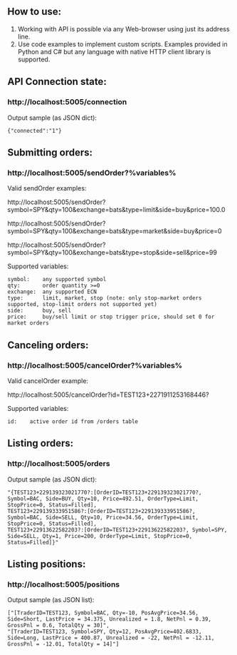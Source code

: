 ## How to use:

1. Working with API is possible via any Web-browser using just its address line.
2. Use code examples to implement custom scripts. Examples provided in Python and C# but any language with native HTTP client library is supported. 

## API Connection state:
### http://localhost:5005/connection

Output sample (as JSON dict):
```
{"connected":"1"}
```
## Submitting orders:
### http://localhost:5005/sendOrder?%variables%

Valid sendOrder examples:

http://localhost:5005/sendOrder?symbol=SPY&qty=100&exchange=bats&type=limit&side=buy&price=100.0

http://localhost:5005/sendOrder?symbol=SPY&qty=100&exchange=bats&type=market&side=buy&price=0

http://localhost:5005/sendOrder?symbol=SPY&qty=100&exchange=bats&type=stop&side=sell&price=99

Supported variables:
```
symbol:    any supported symbol
qty:       order quantity >=0
exchange:  any supported ECN
type:      limit, market, stop (note: only stop-market orders supported, stop-limit orders not supported yet)
side:      buy, sell
price:     buy/sell limit or stop trigger price, should set 0 for market orders
```

## Canceling orders:
### http://localhost:5005/cancelOrder?%variables%

Valid cancelOrder example:

http://localhost:5005/cancelOrder?id=TEST123+2271911253168446?

Supported variables:
```
id:    active order id from /orders table
```

## Listing orders:
### http://localhost:5005/orders

Output sample (as JSON dict):
```
"{TEST123+229139323021770?:[OrderID=TEST123+229139323021770?, Symbol=BAC, Side=BUY, Qty=10, Price=492.51, OrderType=Limit, StopPrice=0, Status=Filled],
TEST123+229139333951586?:[OrderID=TEST123+229139333951586?, Symbol=BAC, Side=SELL, Qty=10, Price=34.56, OrderType=Limit, StopPrice=0, Status=Filled],
TEST123+22913622582203?:[OrderID=TEST123+22913622582203?, Symbol=SPY, Side=SELL, Qty=1, Price=200, OrderType=Limit, StopPrice=0, Status=Filled]}"
```

## Listing positions:
### http://localhost:5005/positions

Output sample (as JSON list):
```
["[TraderID=TEST123, Symbol=BAC, Qty=-10, PosAvgPrice=34.56, Side=Short, LastPrice = 34.375, Unrealized = 1.8, NetPnl = 0.39, GrossPnl = 0.6, TotalQty = 30]",
"[TraderID=TEST123, Symbol=SPY, Qty=12, PosAvgPrice=402.6833, Side=Long, LastPrice = 400.87, Unrealized = -22, NetPnl = -12.11, GrossPnl = -12.01, TotalQty = 14]"]
```
